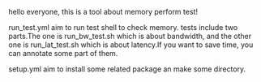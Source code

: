 hello everyone, this is a tool about memory perform test!

run_test.yml aim to run test shell to check memory.
tests include two parts.The one is run_bw_test.sh which is about bandwidth, and the other one is run_lat_test.sh which is about latency.If you want to save time, you can annotate some part of them.


setup.yml aim to install some related package an make some directory.

